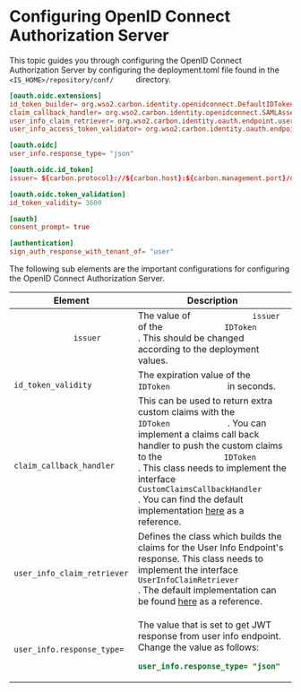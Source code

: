 # Configuring OpenID Connect Authorization Server

This topic guides you through configuring the OpenID Connect
Authorization Server by configuring the deployment.toml file found in the
`         <IS_HOME>/repository/conf/      ` directory.

``` toml
[oauth.oidc.extensions]
id_token_builder= org.wso2.carbon.identity.openidconnect.DefaultIDTokenBuilder
claim_callback_handler= org.wso2.carbon.identity.openidconnect.SAMLAssertionClaimsCallback
user_info_claim_retriever= org.wso2.carbon.identity.oauth.endpoint.user.impl.UserInfoUserStoreClaimRetriever
user_info_access_token_validator= org.wso2.carbon.identity.oauth.endpoint.user.impl.UserInfoISAccessTokenValidator

[oauth.oidc]
user_info.response_type= "json"

[oauth.oidc.id_token]
issuer= ${carbon.protocol}://${carbon.host}:${carbon.management.port}/oauth2/token

[oauth.oidc.token_validation]
id_token_validity= 3600

[oauth]
consent_prompt= true

[authentication]
sign_auth_response_with_tenant_of= "user"
```

The following sub elements are the important configurations for
configuring the OpenID Connect Authorization Server.

<table>
<thead>
<tr class="header">
<th>Element</th>
<th>Description</th>
</tr>
</thead>
<tbody>
<tr class="odd">
<td><code>             issuer           </code></td>
<td>The value of <code>             issuer           </code> of the <code>             IDToken            </code> . This should be changed according to the deployment values.</td>
</tr>
<tr class="even">
<td><code>             id_token_validity            </code></td>
<td>The expiration value of the <code>             IDToken            </code> in seconds.</td>
</tr>
<tr class="odd">
<td><code>             claim_callback_handler           </code></td>
<td>This can be used to return extra custom claims with the <code>             IDToken            </code> . You can implement a claims call back handler to push the custom claims to the <code>             IDToken            </code> . This class needs to implement the interface <code>             CustomClaimsCallbackHandler            </code> . You can find the default implementation <a href="https://svn.wso2.org/repos/wso2/carbon/platform/branches/turing/components/identity/org.wso2.carbon.identity.oauth/4.2.0/src/main/java/org/wso2/carbon/identity/openidconnect/SAMLAssertionClaimsCallback.java">here</a> as a reference.</td>
</tr>
<tr class="even">
<td><code>             user_info_claim_retriever            </code></td>
<td>Defines the class which builds the claims for the User Info Endpoint's response. This class needs to implement the interface <code>             UserInfoClaimRetriever            </code> . The default implementation can be found <a href="https://svn.wso2.org/repos/wso2/carbon/platform/branches/turing/components/identity/org.wso2.carbon.identity.oauth.endpoint/4.2.0/src/main/java/org/wso2/carbon/identity/oauth/endpoint/user/impl/UserInfoUserStoreClaimRetriever.java">here</a> as a reference.</td>
</tr>
<tr class="odd">
<td><code>             user_info.response_type=             </code></td>
<td><div class="content-wrapper">
<p>The value that is set to get JWT response from user info endpoint. Change the value as follows:</p>
<div class="code panel pdl" style="border-width: 1px;">
<div class="codeContent panelContent pdl">
<div class="sourceCode" id="cb1" data-syntaxhighlighter-params="brush: xml; gutter: false; theme: Confluence" data-theme="Confluence" style="brush: xml; gutter: false; theme: Confluence"><pre class="sourceCode xml"><code class="sourceCode xml"><a class="sourceLine" id="cb1-1" title="1"><span class="kw">user_info.response_type= "json"</a></code></pre></div>
</div>
</div>
</div></td>
</tr>
</tbody>
</table>
